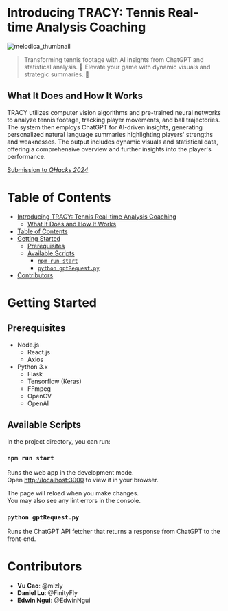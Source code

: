 # Introducing TRACY: Tennis Real-time Analysis Coaching

![melodica_thumbnail](https://github.com/FinityFly/melodica/assets/56236512/b87b798f-724e-4439-b776-b141aaaae50b)

>Transforming tennis footage with AI insights from ChatGPT and statistical analysis. 🎾
Elevate your game with dynamic visuals and strategic summaries. 🚀

## What It Does and How It Works
TRACY utilizes computer vision algorithms and pre-trained neural networks to analyze tennis footage, tracking player movements, and ball trajectories. The system then employs ChatGPT for AI-driven insights, generating personalized natural language summaries highlighting players' strengths and weaknesses. The output includes dynamic visuals and statistical data, offering a comprehensive overview and further insights into the player's performance.

[Submission to *QHacks 2024*](https://devpost.com/software/tracy-dm41vu)

# Table of Contents
- [Introducing TRACY: Tennis Real-time Analysis Coaching](#introducing-tracy-tennis-real-time-analysis-coaching)
  - [What It Does and How It Works](#what-it-does-and-how-it-works)
- [Table of Contents](#table-of-contents)
- [Getting Started](#getting-started)
  - [Prerequisites](#prerequisites)
  - [Available Scripts](#available-scripts)
    - [`npm run start`](#npm-run-start)
    - [`python gptRequest.py`](#python-gptrequestpy)
- [Contributors](#contributors)


# Getting Started

## Prerequisites
- Node.js
  - React.js
  - Axios
- Python 3.x
  - Flask
  - Tensorflow (Keras)
  - FFmpeg
  - OpenCV
  - OpenAI

## Available Scripts

In the project directory, you can run:

### `npm run start`

Runs the web app in the development mode.\
Open [http://localhost:3000](http://localhost:3000) to view it in your browser.

The page will reload when you make changes.\
You may also see any lint errors in the console.

### `python gptRequest.py`

Runs the ChatGPT API fetcher that returns a response from ChatGPT to the front-end.


# Contributors
- **Vu Cao**: @mizly
- **Daniel Lu**: @FinityFly
- **Edwin Ngui**: @EdwinNgui